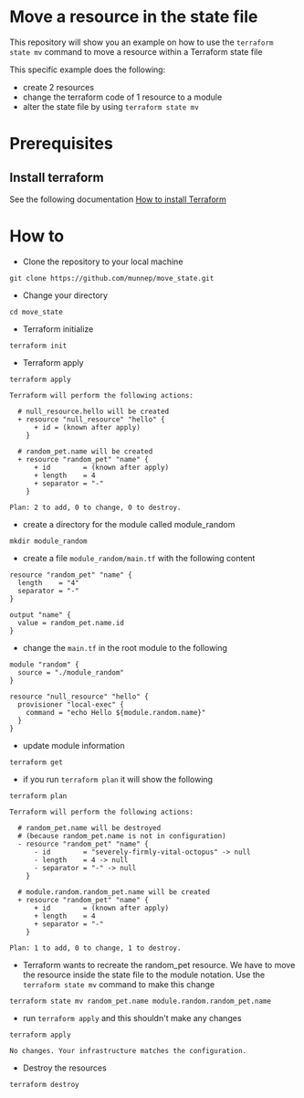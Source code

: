 # Move a resource in the state file
This repository will show you an example on how to use the ```terraform state mv``` command to move a resource within a Terraform state file


This specific example does the following: 
- create 2 resources
- change the terraform code of 1 resource to a module
- alter the state file by using ```terraform state mv```


# Prerequisites

## Install terraform  
See the following documentation [How to install Terraform](https://learn.hashicorp.com/tutorials/terraform/install-cli)

# How to
- Clone the repository to your local machine
```
git clone https://github.com/munnep/move_state.git
```
- Change your directory
```
cd move_state
```
- Terraform initialize
```
terraform init
```
- Terraform apply
```
terraform apply
```
```
Terraform will perform the following actions:

  # null_resource.hello will be created
  + resource "null_resource" "hello" {
      + id = (known after apply)
    }

  # random_pet.name will be created
  + resource "random_pet" "name" {
      + id        = (known after apply)
      + length    = 4
      + separator = "-"
    }

Plan: 2 to add, 0 to change, 0 to destroy.
```
- create a directory for the module called module_random
```
mkdir module_random
```
- create a file ```module_random/main.tf``` with the following content
```
resource "random_pet" "name" {
  length    = "4"
  separator = "-"
}

output "name" {
  value = random_pet.name.id
}
```
- change the ```main.tf``` in the root module to the following 
```
module "random" {
  source = "./module_random"
}

resource "null_resource" "hello" {
  provisioner "local-exec" {
    command = "echo Hello ${module.random.name}"
  }
}
```
- update module information
```
terraform get
```
- if you run ```terraform plan``` it will show the following
```
terraform plan
```
```
Terraform will perform the following actions:

  # random_pet.name will be destroyed
  # (because random_pet.name is not in configuration)
  - resource "random_pet" "name" {
      - id        = "severely-firmly-vital-octopus" -> null
      - length    = 4 -> null
      - separator = "-" -> null
    }

  # module.random.random_pet.name will be created
  + resource "random_pet" "name" {
      + id        = (known after apply)
      + length    = 4
      + separator = "-"
    }

Plan: 1 to add, 0 to change, 1 to destroy.
```
- Terraform wants to recreate the random_pet resource. We have to move the resource inside the state file to the module notation. Use the ```terraform state mv``` command to make this change
```
terraform state mv random_pet.name module.random.random_pet.name
```
- run ```terraform apply``` and this shouldn't make any changes
```
terraform apply
```
```
No changes. Your infrastructure matches the configuration.
```
- Destroy the resources
```
terraform destroy
```

